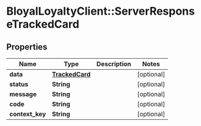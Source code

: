 # BloyalLoyaltyClient::ServerResponseTrackedCard

## Properties
Name | Type | Description | Notes
------------ | ------------- | ------------- | -------------
**data** | [**TrackedCard**](TrackedCard.md) |  | [optional] 
**status** | **String** |  | [optional] 
**message** | **String** |  | [optional] 
**code** | **String** |  | [optional] 
**context_key** | **String** |  | [optional] 

